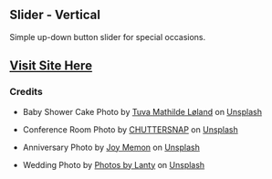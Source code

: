 ## Slider - Vertical

Simple up-down button slider for special occasions.

## [Visit Site Here](https://lucasviera22.github.io/vertical-slider/)

### Credits


- Baby Shower Cake Photo by <a href="https://unsplash.com/@tuvaloland?utm_source=unsplash&utm_medium=referral&utm_content=creditCopyText">Tuva Mathilde Løland</a> on <a href="https://unsplash.com/s/photos/baby-shower?utm_source=unsplash&utm_medium=referral&utm_content=creditCopyText">Unsplash</a>

- Conference Room Photo by <a href="https://unsplash.com/@chuttersnap?utm_source=unsplash&utm_medium=referral&utm_content=creditCopyText">CHUTTERSNAP</a> on <a href="https://unsplash.com/s/photos/conference?utm_source=unsplash&utm_medium=referral&utm_content=creditCopyText">Unsplash</a>
  
- Anniversary Photo by <a href="https://unsplash.com/@__jooyyyy?utm_source=unsplash&utm_medium=referral&utm_content=creditCopyText">Joy Memon</a> on <a href="https://unsplash.com/s/photos/anniversary?utm_source=unsplash&utm_medium=referral&utm_content=creditCopyText">Unsplash</a>
  

- Wedding Photo by <a href="https://unsplash.com/@photos_by_lanty?utm_source=unsplash&utm_medium=referral&utm_content=creditCopyText">Photos by Lanty</a> on <a href="https://unsplash.com/s/photos/wedding?utm_source=unsplash&utm_medium=referral&utm_content=creditCopyText">Unsplash</a>
  
  